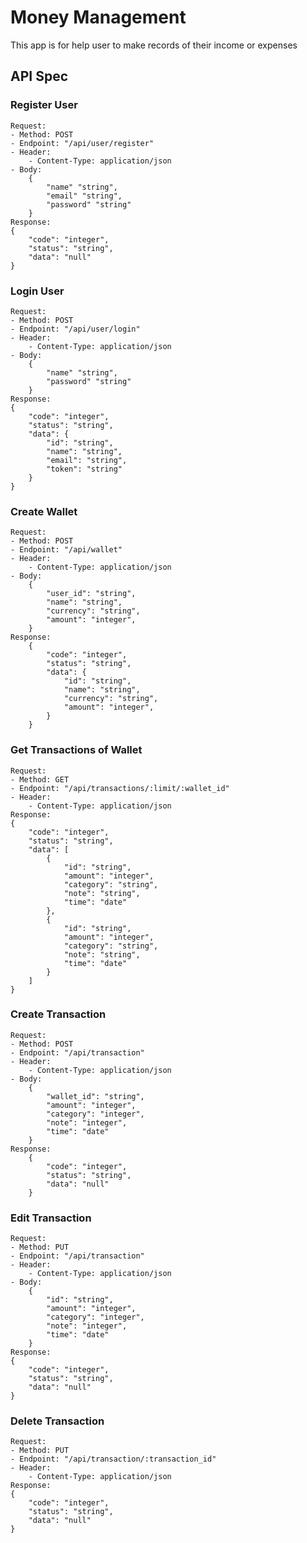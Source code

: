 # Money Management
This app is for help user to make records of their income or expenses

## API Spec

### Register User
	Request:
	- Method: POST
	- Endpoint: "/api/user/register"
	- Header:
		- Content-Type: application/json
	- Body:
		{
			"name" "string",
			"email" "string",
			"password" "string"
		}
	Response:
	{
		"code": "integer",
		"status": "string",
		"data": "null"
	}

### Login User
	Request:
	- Method: POST
	- Endpoint: "/api/user/login"
	- Header:
		- Content-Type: application/json
	- Body:
		{
			"name" "string",
			"password" "string"
		}
	Response:
	{
		"code": "integer",
		"status": "string",
		"data": {
			"id": "string",
			"name": "string",
			"email": "string",
			"token": "string"
		}
	}

### Create Wallet
	Request:
	- Method: POST
	- Endpoint: "/api/wallet"
	- Header:
		- Content-Type: application/json
	- Body:
		{
			"user_id": "string",
			"name": "string",
			"currency": "string",
			"amount": "integer",
		}
	Response:
		{
			"code": "integer",
			"status": "string",
			"data": {
				"id": "string",
				"name": "string",
				"currency": "string",
				"amount": "integer",
			}
		}

### Get Transactions of Wallet
	Request:
	- Method: GET
	- Endpoint: "/api/transactions/:limit/:wallet_id"
	- Header:
		- Content-Type: application/json
	Response:
	{
		"code": "integer",
		"status": "string",
		"data": [
			{
				"id": "string",
				"amount": "integer",
				"category": "string",
				"note": "string",
				"time": "date"
			},
			{
				"id": "string",
				"amount": "integer",
				"category": "string",
				"note": "string",
				"time": "date"
			}
		]
	}

### Create Transaction
	Request:
	- Method: POST
	- Endpoint: "/api/transaction"
	- Header:
		- Content-Type: application/json
	- Body:
		{
			"wallet_id": "string",
			"amount": "integer",
			"category": "integer",
			"note": "integer",
			"time": "date"
		}
	Response:
		{
			"code": "integer",
			"status": "string",
			"data": "null"
		}

### Edit Transaction
	Request:
	- Method: PUT
	- Endpoint: "/api/transaction"
	- Header:
		- Content-Type: application/json
	- Body:
		{
			"id": "string",
			"amount": "integer",
			"category": "integer",
			"note": "integer",
			"time": "date"
		}
	Response:
	{
		"code": "integer",
		"status": "string",
		"data": "null"
	}

### Delete Transaction
	Request:
	- Method: PUT
	- Endpoint: "/api/transaction/:transaction_id"
	- Header:
		- Content-Type: application/json
	Response:
	{
		"code": "integer",
		"status": "string",
		"data": "null"
	}
